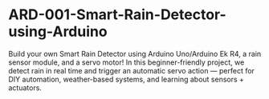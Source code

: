 # ARD-001-Smart-Rain-Detector-using-Arduino
Build your own Smart Rain Detector using Arduino Uno/Arduino Ek R4, a rain sensor module, and a servo motor! In this beginner-friendly project, we detect rain in real time and trigger an automatic servo action — perfect for DIY automation, weather-based systems, and learning about sensors + actuators.
